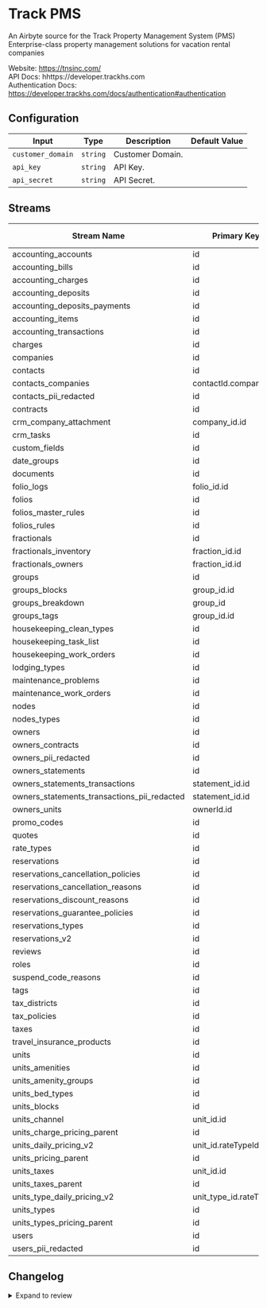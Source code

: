 # Track PMS
An Airbyte source for the Track Property Management System (PMS)  
Enterprise-class property management solutions for vacation rental companies  

Website: https://tnsinc.com/  
API Docs: hhttps://developer.trackhs.com  
Authentication Docs: https://developer.trackhs.com/docs/authentication#authentication  

## Configuration

| Input | Type | Description | Default Value |
|-------|------|-------------|---------------|
| `customer_domain` | `string` | Customer Domain.  |  |
| `api_key` | `string` | API Key.  |  |
| `api_secret` | `string` | API Secret.  |  |

## Streams
| Stream Name | Primary Key | Pagination | Supports Full Sync | Supports Incremental |
|-------------|-------------|------------|---------------------|----------------------|
| accounting_accounts | id | DefaultPaginator | ✅ |  ❌  |
| accounting_bills | id | DefaultPaginator | ✅ |  ❌  |
| accounting_charges | id | DefaultPaginator | ✅ |  ❌  |
| accounting_deposits | id | DefaultPaginator | ✅ |  ❌  |
| accounting_deposits_payments | id | DefaultPaginator | ✅ |  ❌  |
| accounting_items | id | DefaultPaginator | ✅ |  ❌  |
| accounting_transactions | id | DefaultPaginator | ✅ |  ❌  |
| charges | id | DefaultPaginator | ✅ |  ❌  |
| companies | id | DefaultPaginator | ✅ |  ✅  |
| contacts | id | DefaultPaginator | ✅ |  ✅  |
| contacts_companies | contactId.companyId | DefaultPaginator | ✅ |  ❌  |
| contacts_pii_redacted | id | DefaultPaginator | ✅ |  ✅  |
| contracts | id | DefaultPaginator | ✅ |  ❌  |
| crm_company_attachment | company_id.id | DefaultPaginator | ✅ |  ❌  |
| crm_tasks | id | DefaultPaginator | ✅ |  ❌  |
| custom_fields | id | DefaultPaginator | ✅ |  ❌  |
| date_groups | id | DefaultPaginator | ✅ |  ❌  |
| documents | id | DefaultPaginator | ✅ |  ❌  |
| folio_logs | folio_id.id | DefaultPaginator | ✅ |  ❌  |
| folios | id | DefaultPaginator | ✅ |  ❌  |
| folios_master_rules | id | DefaultPaginator | ✅ |  ❌  |
| folios_rules | id | DefaultPaginator | ✅ |  ❌  |
| fractionals | id | DefaultPaginator | ✅ |  ❌  |
| fractionals_inventory | fraction_id.id | DefaultPaginator | ✅ |  ❌  |
| fractionals_owners | fraction_id.id | DefaultPaginator | ✅ |  ❌  |
| groups | id | DefaultPaginator | ✅ |  ❌  |
| groups_blocks | group_id.id | DefaultPaginator | ✅ |  ❌  |
| groups_breakdown | group_id | DefaultPaginator | ✅ |  ❌  |
| groups_tags | group_id.id | DefaultPaginator | ✅ |  ❌  |
| housekeeping_clean_types | id | DefaultPaginator | ✅ |  ❌  |
| housekeeping_task_list | id | DefaultPaginator | ✅ |  ❌  |
| housekeeping_work_orders | id | DefaultPaginator | ✅ |  ✅  |
| lodging_types | id | DefaultPaginator | ✅ |  ❌  |
| maintenance_problems | id | DefaultPaginator | ✅ |  ❌  |
| maintenance_work_orders | id | DefaultPaginator | ✅ |  ✅  |
| nodes | id | DefaultPaginator | ✅ |  ❌  |
| nodes_types | id | DefaultPaginator | ✅ |  ❌  |
| owners | id | DefaultPaginator | ✅ |  ✅  |
| owners_contracts | id | DefaultPaginator | ✅ |  ❌  |
| owners_pii_redacted | id | DefaultPaginator | ✅ |  ✅  |
| owners_statements | id | DefaultPaginator | ✅ |  ❌  |
| owners_statements_transactions | statement_id.id | DefaultPaginator | ✅ |  ❌  |
| owners_statements_transactions_pii_redacted | statement_id.id | DefaultPaginator | ✅ |  ❌  |
| owners_units | ownerId.id | DefaultPaginator | ✅ |  ❌  |
| promo_codes | id | DefaultPaginator | ✅ |  ❌  |
| quotes | id | DefaultPaginator | ✅ |  ❌  |
| rate_types | id | DefaultPaginator | ✅ |  ❌  |
| reservations | id | DefaultPaginator | ✅ |  ✅  |
| reservations_cancellation_policies | id | DefaultPaginator | ✅ |  ❌  |
| reservations_cancellation_reasons | id | DefaultPaginator | ✅ |  ❌  |
| reservations_discount_reasons | id | DefaultPaginator | ✅ |  ❌  |
| reservations_guarantee_policies | id | DefaultPaginator | ✅ |  ❌  |
| reservations_types | id | DefaultPaginator | ✅ |  ❌  |
| reservations_v2 | id | DefaultPaginator | ✅ |  ✅  |
| reviews | id | DefaultPaginator | ✅ |  ❌  |
| roles | id | DefaultPaginator | ✅ |  ❌  |
| suspend_code_reasons | id | DefaultPaginator | ✅ |  ❌  |
| tags | id | DefaultPaginator | ✅ |  ❌  |
| tax_districts | id | DefaultPaginator | ✅ |  ❌  |
| tax_policies | id | DefaultPaginator | ✅ |  ❌  |
| taxes | id | DefaultPaginator | ✅ |  ❌  |
| travel_insurance_products | id | DefaultPaginator | ✅ |  ❌  |
| units | id | DefaultPaginator | ✅ |  ✅  |
| units_amenities | id | DefaultPaginator | ✅ |  ❌  |
| units_amenity_groups | id | DefaultPaginator | ✅ |  ❌  |
| units_bed_types | id | DefaultPaginator | ✅ |  ❌  |
| units_blocks | id | DefaultPaginator | ✅ |  ❌  |
| units_channel | unit_id.id | DefaultPaginator | ✅ |  ❌  |
| units_charge_pricing_parent | id | DefaultPaginator | ✅ |  ❌  |
| units_daily_pricing_v2 | unit_id.rateTypeId | DefaultPaginator | ✅ |  ❌  |
| units_pricing_parent | id | DefaultPaginator | ✅ |  ✅  |
| units_taxes | unit_id.id | DefaultPaginator | ✅ |  ❌  |
| units_taxes_parent | id | DefaultPaginator | ✅ |  ✅  |
| units_type_daily_pricing_v2 | unit_type_id.rateTypeId | DefaultPaginator | ✅ |  ❌  |
| units_types | id | DefaultPaginator | ✅ |  ❌  |
| units_types_pricing_parent | id | DefaultPaginator | ✅ |  ❌  |
| users | id | DefaultPaginator | ✅ |  ❌  |
| users_pii_redacted | id | DefaultPaginator | ✅ |  ❌  |

## Changelog

<details>
  <summary>Expand to review</summary>

| Version          | Date       | Subject        |
|------------------|------------|----------------|
| 0.1.1 | 2025-01-16 | Fix housekeeping_work_orders incremental field; add reservations endpoint |
| 0.1.0 | 2025-01-16 | Move kebab case streams to snake case; alphabetize streams |
| 0.0.1 | 2024-10-18 | Initial release by [@blakeflei](https://github.com/blakeflei) via Connector Builder|
</details>
